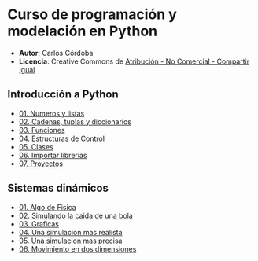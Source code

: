 # Curso de programación y modelación en Python

* **Autor**: Carlos Córdoba
* **Licencia**: Creative Commons de [Atribución - No Comercial - Compartir Igual](http://creativecommons.org/licenses/by-nc-sa/2.5/co/)

## Introducción a Python

* [01. Numeros y listas](http://nbviewer.ipython.org/github/ccordoba12/curso-python-2015/blob/master/Introduccion/01.%20Numeros%20y%20listas.ipynb)
* [02. Cadenas, tuplas y diccionarios](http://nbviewer.ipython.org/github/ccordoba12/curso-python-2015/blob/master/Introduccion/02.%20Cadenas%2C%20tuplas%20y%20diccionarios.ipynb)
* [03. Funciones](http://nbviewer.ipython.org/github/ccordoba12/curso-python-2015/blob/master/Introduccion/03.%20Funciones.ipynb)
* [04. Estructuras de Control](http://nbviewer.ipython.org/github/ccordoba12/curso-python-2015/blob/master/Introduccion/04.%20Estructuras%20de%20Control.ipynb)
* [05. Clases](http://nbviewer.ipython.org/github/ccordoba12/curso-python-2015/blob/master/Introduccion/05.%20Clases.ipynb)
* [06. Importar librerias](http://nbviewer.ipython.org/github/ccordoba12/curso-python-2015/blob/master/Introduccion/06.%20Importar%20librerias.ipynb)
* [07. Proyectos](http://nbviewer.ipython.org/github/ccordoba12/curso-python-2015/blob/master/Introduccion/07.%20Proyectos.ipynb)

## Sistemas dinámicos

* [01. Algo de Fisica](http://nbviewer.ipython.org/github/ccordoba12/curso-python-2015/blob/master/Sistemas%20Dinamicos/01.%20Algo%20de%20Fisica.ipynb)
* [02. Simulando la caida de una bola](http://nbviewer.ipython.org/github/ccordoba12/curso-python-2015/blob/master/Sistemas%20Dinamicos/02.%20Simulando%20la%20caida%20de%20una%20bola.ipynb)
* [03. Graficas](http://nbviewer.ipython.org/github/ccordoba12/curso-python-2015/blob/master/Sistemas%20Dinamicos/03.%20Graficas.ipynb)
* [04. Una simulacion mas realista](http://nbviewer.ipython.org/github/ccordoba12/curso-python-2015/blob/master/Sistemas%20Dinamicos/04.%20Una%20simulacion%20mas%20realista.ipynb)
* [05. Una simulacion mas precisa](http://nbviewer.ipython.org/github/ccordoba12/curso-python-2015/blob/master/Sistemas%20Dinamicos/05.%20Una%20simulacion%20mas%20precisa.ipynb)
* [06. Movimiento en dos dimensiones](http://nbviewer.ipython.org/github/ccordoba12/curso-python-2015/blob/master/Sistemas%20Dinamicos/06.%20Movimiento%20en%20dos%20dimensiones.ipynb)
